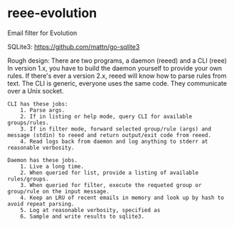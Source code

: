 # reee-evolution
Email filter for Evolution

SQLite3: https://github.com/mattn/go-sqlite3

Rough design:
    There are two programs, a daemon (reeed) and a CLI (reee)
    In version 1.x, you have to build the daemon yourself to provide your own rules.
        If there's ever a version 2.x, reeed will know how to parse rules from text. 
    The CLI is generic, everyone uses the same code.
    They communicate over a Unix socket.

    CLI has these jobs:
        1. Parse args.
        2. If in listing or help mode, query CLI for available groups/rules.
        3. If in filter mode, forward selected group/rule (args) and message (stdin) to reeed and return output/exit code from reeed.
        4. Read logs back from daemon and log anything to stderr at reasonable verbosity.

    Daemon has these jobs.
        1. Live a long time.
        2. When queried for list, provide a listing of available rules/groups.
        3. When queried for filter, execute the requeted group or group/rule on the input message.
        4. Keep an LRU of recent emails in memory and look up by hash to avoid repeat parsing.
        5. Log at reasonable verbosity, specified as 
        6. Sample and write results to sqlite3.


    
